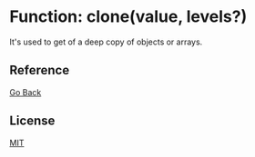 # Function: clone<T>(value, levels?)

It's used to get of a deep copy of objects or arrays.

## Reference

[Go Back](../README.md#reference)

## License

[MIT](https://balmante.eti.br)
